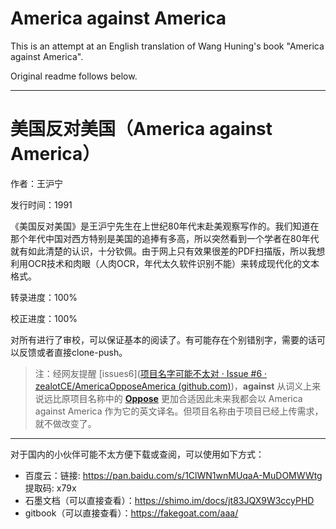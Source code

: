# America against America

This is an attempt at an English translation of Wang Huning's book "America against America".

Original readme follows below.

-------

# 美国反对美国（America against America）

作者：王沪宁

发行时间：1991



《美国反对美国》是王沪宁先生在上世纪80年代末赴美观察写作的。我们知道在那个年代中国对西方特别是美国的追捧有多高，所以突然看到一个学者在80年代就有如此清楚的认识，十分钦佩。由于网上只有效果很差的PDF扫描版，所以我想利用OCR技术和肉眼（人肉OCR，年代太久软件识别不能）来转成现代化的文本格式。

转录进度：100%

校正进度：100%

对所有进行了审校，可以保证基本的阅读了。有可能存在个别错别字，需要的话可以反馈或者直接clone-push。

> 注：经网友提醒 [issues6]([项目名字可能不太对 · Issue #6 · zealotCE/AmericaOpposeAmerica (github.com)](https://github.com/zealotCE/AmericaOpposeAmerica/issues/6))，**against** 从词义上来说远比原项目名称中的 **[Oppose](https://github.com/zealotCE/AmericaOpposeAmerica)** 更加合适因此未来我都会以 America against America 作为它的英文译名。但项目名称由于项目已经上传需求，就不做改变了。
>

---

对于国内的小伙伴可能不太方便下载或查阅，可以使用如下方式：

- 百度云：链接: https://pan.baidu.com/s/1ClWN1wnMUqaA-MuDOMWWtg 提取码: x79x
- 石墨文档（可以直接查看）：https://shimo.im/docs/jt83JQX9W3ccyPHD
- gitbook（可以直接查看）：https://fakegoat.com/aaa/
